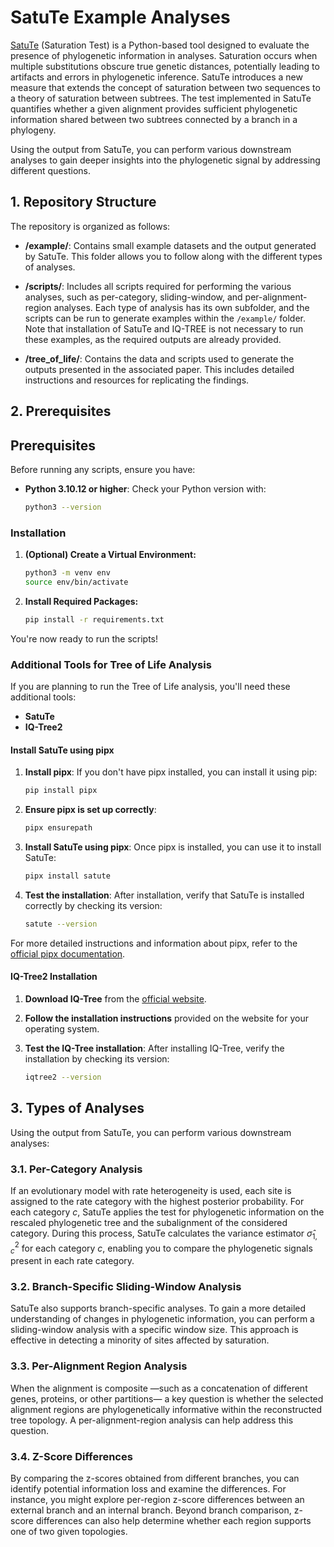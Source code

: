 # SatuTe Example Analyses

[SatuTe](https://github.com/Elli-ellgard/SatuTe) (Saturation Test) is a Python-based tool designed to evaluate the presence of phylogenetic information in analyses. Saturation occurs when multiple substitutions obscure true genetic distances, potentially leading to artifacts and errors in phylogenetic inference. SatuTe introduces a new measure that extends the concept of saturation between two sequences to a theory of saturation between subtrees. The test implemented in SatuTe quantifies whether a given alignment provides sufficient phylogenetic information shared between two subtrees connected by a branch in a phylogeny.

Using the output from SatuTe, you can perform various downstream analyses to gain deeper insights into the phylogenetic signal by addressing different questions.

## 1. Repository Structure

The repository is organized as follows:

- **/example/**: Contains small example datasets and the output generated by SatuTe. This folder allows you to follow along with the different types of analyses.

- **/scripts/**: Includes all scripts required for performing the various analyses, such as per-category, sliding-window, and per-alignment-region analyses. Each type of analysis has its own subfolder, and the scripts can be run to generate examples within the `/example/` folder. Note that installation of SatuTe and IQ-TREE is not necessary to run these examples, as the required outputs are already provided.

- **/tree_of_life/**: Contains the data and scripts used to generate the outputs presented in the associated paper. This includes detailed instructions and resources for replicating the findings.

## 2. Prerequisites

## Prerequisites

Before running any scripts, ensure you have:

- **Python 3.10.12 or higher**: Check your Python version with:

    ```bash
    python3 --version
    ```

### Installation

1. **(Optional) Create a Virtual Environment:**

    ```bash
    python3 -m venv env
    source env/bin/activate
    ```

2. **Install Required Packages:**

    ```bash
    pip install -r requirements.txt
    ```

You're now ready to run the scripts!

### Additional Tools for Tree of Life Analysis

If you are planning to run the Tree of Life analysis, you'll need these additional tools:

- **SatuTe**
- **IQ-Tree2**

#### Install SatuTe using pipx

1. **Install pipx**: If you don't have pipx installed, you can install it using pip:

   ```bash
   pip install pipx
   ```

2. **Ensure pipx is set up correctly**:

   ```bash
   pipx ensurepath
   ```

3. **Install SatuTe using pipx**: Once pipx is installed, you can use it to install SatuTe:

   ```bash
   pipx install satute
   ```

4. **Test the installation**: After installation, verify that SatuTe is installed correctly by checking its version:

   ```bash
   satute --version
   ```

For more detailed instructions and information about pipx, refer to the [official pipx documentation](https://pypa.github.io/pipx/).

#### IQ-Tree2 Installation

1. **Download IQ-Tree** from the [official website](http://www.iqtree.org/#download).
  
2. **Follow the installation instructions** provided on the website for your operating system.

3. **Test the IQ-Tree installation**: After installing IQ-Tree, verify the installation by checking its version:

   ```bash
   iqtree2 --version
   ```

## 3. Types of Analyses

Using the output from SatuTe, you can perform various downstream analyses:

### 3.1. Per-Category Analysis

If an evolutionary model with rate heterogeneity is used, each site is assigned to the rate category with the highest posterior probability. For each category $c$, SatuTe applies the test for phylogenetic information on the rescaled phylogenetic tree and the subalignment of the considered category. During this process, SatuTe calculates the variance estimator $\hat{\sigma}^2_{1,c}$ for each category $c$, enabling you to compare the phylogenetic signals present in each rate category.

### 3.2. Branch-Specific Sliding-Window Analysis

SatuTe also supports branch-specific analyses. To gain a more detailed understanding of changes in phylogenetic information, you can perform a sliding-window analysis with a specific window size. This approach is effective in detecting a minority of sites affected by saturation.

### 3.3. Per-Alignment Region Analysis

When the alignment is composite —such as a concatenation of different genes, proteins, or other partitions— a key question is whether the selected alignment regions are phylogenetically informative within the reconstructed tree topology. A per-alignment-region analysis can help address this question.

### 3.4. Z-Score Differences

By comparing the z-scores obtained from different branches, you can identify potential information loss and examine the differences. For instance, you might explore per-region z-score differences between an external branch and an internal branch. Beyond branch comparison, z-score differences can also help determine whether each region supports one of two given topologies.
